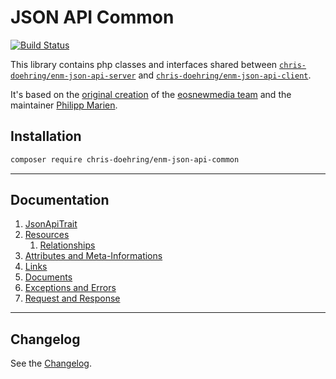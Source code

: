 JSON API Common
===============
[![Build Status](https://travis-ci.org/chris-doehring/ENM-JSON-API-Common.svg?branch=master)](https://travis-ci.org/chris-doehring/ENM-JSON-API-Common)

This library contains php classes and interfaces shared between 
[`chris-doehring/enm-json-api-server`](https://github.com/chris-doehring/ENM-JSON-API-Server) and 
[`chris-doehring/enm-json-api-client`](https://github.com/chris-doehring/ENM-JSON-API-Client).

It's based on the [original creation](https://github.com/eosnewmedia/JSON-API-Common) of the [eosnewmedia team](https://github.com/eosnewmedia) and the maintainer [Philipp Marien](https://github.com/pmarien).

## Installation

```sh
composer require chris-doehring/enm-json-api-common
```

*****

## Documentation
1. [JsonApiTrait](docs/01-trait.md)
1. [Resources](docs/02-resources.md)
    1. [Relationships](docs/02-resources.md#relationships)
1. [Attributes and Meta-Informations](docs/03-collections.md)
1. [Links](docs/04-links.md)
1. [Documents](docs/05-documents.md)
1. [Exceptions and Errors](docs/06-errors.md)
1. [Request and Response](docs/07-requests.md)

*****

## Changelog
See the [Changelog](CHANGELOG.md).

